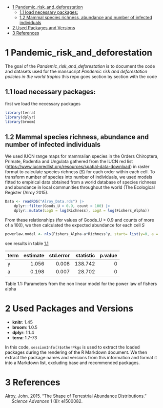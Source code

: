 
- <a href="#1-pandemic_risk_and_deforestation"
  id="toc-1-pandemic_risk_and_deforestation">1
  Pandemic_risk_and_deforestation</a>
  - <a href="#11-load-necessary-packages"
    id="toc-11-load-necessary-packages">1.1 load necessary packages:</a>
  - <a
    href="#12-mammal-species-richness-abundance-and-number-of-infected-individuals"
    id="toc-12-mammal-species-richness-abundance-and-number-of-infected-individuals">1.2
    Mammal species richness, abundance and number of infected
    individuals</a>
- <a href="#2-used-packages-and-versions"
  id="toc-2-used-packages-and-versions">2 Used Packages and Versions</a>
- <a href="#3-references" id="toc-3-references">3 References</a>

<!-- README.md is generated from README.Rmd. Please edit that file -->

# 1 Pandemic_risk_and_deforestation

<!-- badges: start -->
<!-- badges: end -->

The goal of the *Pandemic_risk_and_deforestation* is to document the
code and datasets used for the mansucript *Pandemic risk and
deforestation policies in the world tropics* this repo goes section by
section with the code

## 1.1 load necessary packages:

first we load the necessary packages

``` r
library(terra)
library(dplyr)
library(broom)
```

## 1.2 Mammal species richness, abundance and number of infected individuals

We used IUCN range maps for mammalian species in the Orders Chiroptera,
Primate, Rodentia and Ungulata gathered from the IUCN red list
(<https://www.iucnredlist.org/resources/spatial-data-download>) in
raster format to calculate species richness ($S$) for each order within
each cell. To transform number of species into number of individuals, we
used models fitted to empirical data obtained from a world database of
species richness and abundance in local communities throughout the world
(The Ecological Register (Alroy 2015).

``` r
Data <- readRDS("Alroy_Data.rds") |>  
    dplyr::filter(Goods_U > 0.9, count > 100) |>  
    dplyr::mutate(LogS = log(Richness), LogA = log(Fishers_Alpha))
```

From these relationships (for values of Goods_U \> 0.9 and counts of
more of a 100), we then calculated the expected abundance for each cell
$S$

``` r
powerlaw.model <- nls(Fishers_Alpha~a*Richness^y, start= list(y=0, a = 1), data =Data)
```

see results in table <a href="#tab:tableNLS">1.1</a>

| term | estimate | std.error | statistic | p.value |
|:-----|---------:|----------:|----------:|--------:|
| y    |    1.056 |     0.008 |   138.742 |       0 |
| a    |    0.198 |     0.007 |    28.702 |       0 |

<span id="tab:tableNLS"></span>Table 1.1: Parameters from the non linear
model for the power law of fishers alpha

# 2 Used Packages and Versions

- **knitr**: 1.45
- **broom**: 1.0.5
- **dplyr**: 1.1.4
- **terra**: 1.7-73

In this code, `sessionInfo()$otherPkgs` is used to extract the loaded
packages during the rendering of the R Markdown document. We then
extract the package names and versions from this information and format
it into a Markdown list, excluding base and recommended packages.

# 3 References

<div id="refs" class="references csl-bib-body hanging-indent">

<div id="ref-alroy2015shape" class="csl-entry">

Alroy, John. 2015. “The Shape of Terrestrial Abundance Distributions.”
*Science Advances* 1 (8): e1500082.

</div>

</div>
